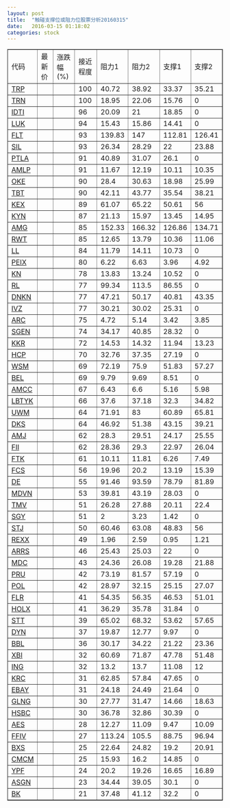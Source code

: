 ```yaml
---
layout: post
title:  "触碰支撑位或阻力位股票分析20160315"
date:   2016-03-15 01:18:02
categories: stock
---
```

<script type="text/javascript">
var stockList = []
stockList.push('gb_trp');
stockList.push('gb_trn');
stockList.push('gb_idti');
stockList.push('gb_luk');
stockList.push('gb_flt');
stockList.push('gb_sil');
stockList.push('gb_ptla');
stockList.push('gb_amlp');
stockList.push('gb_oke');
stockList.push('gb_tbt');
stockList.push('gb_kex');
stockList.push('gb_kyn');
stockList.push('gb_amg');
stockList.push('gb_rwt');
stockList.push('gb_ll');
stockList.push('gb_peix');
stockList.push('gb_kn');
stockList.push('gb_rl');
stockList.push('gb_dnkn');
stockList.push('gb_ivz');
stockList.push('gb_arc');
stockList.push('gb_sgen');
stockList.push('gb_kkr');
stockList.push('gb_hcp');
stockList.push('gb_wsm');
stockList.push('gb_bel');
stockList.push('gb_amcc');
stockList.push('gb_lbtyk');
stockList.push('gb_uwm');
stockList.push('gb_dks');
stockList.push('gb_amj');
stockList.push('gb_fii');
stockList.push('gb_ftk');
stockList.push('gb_fcs');
stockList.push('gb_de');
stockList.push('gb_mdvn');
stockList.push('gb_tmv');
stockList.push('gb_sgy');
stockList.push('gb_stj');
stockList.push('gb_rexx');
stockList.push('gb_arrs');
stockList.push('gb_mdc');
stockList.push('gb_pru');
stockList.push('gb_pol');
stockList.push('gb_flr');
stockList.push('gb_holx');
stockList.push('gb_stt');
stockList.push('gb_dyn');
stockList.push('gb_bbl');
stockList.push('gb_xbi');
stockList.push('gb_ing');
stockList.push('gb_krc');
stockList.push('gb_ebay');
stockList.push('gb_glng');
stockList.push('gb_hsbc');
stockList.push('gb_aes');
stockList.push('gb_ffiv');
stockList.push('gb_bxs');
stockList.push('gb_cmcm');
stockList.push('gb_ypf');
stockList.push('gb_asgn');
stockList.push('gb_bk');
</script>
<table border="1">
 <tr>
 <td>代码</td>
 <td>最新价</td>
 <td>涨跌幅(%)</td>
 <td>接近程度</td>
 <td>阻力1</td>
 <td>阻力2</td>
 <td>支撑1</td>
 <td>支撑2</td>
</tr>
  <tr id="trp" class="green">
  <td><a href="http://stock.finance.sina.com.cn/usstock/quotes/TRP.html" target="_blank">TRP</a></td><td></td><td></td><td>100</td><td>40.72</td><td>38.92</td><td>33.37</td><td>35.21</td></tr>
  <tr id="trn" class="red">
  <td><a href="http://stock.finance.sina.com.cn/usstock/quotes/TRN.html" target="_blank">TRN</a></td><td></td><td></td><td>100</td><td>18.95</td><td>22.06</td><td>15.76</td><td>0</td></tr>
  <tr id="idti" class="red">
  <td><a href="http://stock.finance.sina.com.cn/usstock/quotes/IDTI.html" target="_blank">IDTI</a></td><td></td><td></td><td>96</td><td>20.09</td><td>21</td><td>18.85</td><td>0</td></tr>
  <tr id="luk" class="red">
  <td><a href="http://stock.finance.sina.com.cn/usstock/quotes/LUK.html" target="_blank">LUK</a></td><td></td><td></td><td>94</td><td>15.43</td><td>15.86</td><td>14.41</td><td>0</td></tr>
  <tr id="flt" class="red">
  <td><a href="http://stock.finance.sina.com.cn/usstock/quotes/FLT.html" target="_blank">FLT</a></td><td></td><td></td><td>93</td><td>139.83</td><td>147</td><td>112.81</td><td>126.41</td></tr>
  <tr id="sil" class="red">
  <td><a href="http://stock.finance.sina.com.cn/usstock/quotes/SIL.html" target="_blank">SIL</a></td><td></td><td></td><td>93</td><td>26.34</td><td>28.29</td><td>22</td><td>23.88</td></tr>
  <tr id="ptla" class="red">
  <td><a href="http://stock.finance.sina.com.cn/usstock/quotes/PTLA.html" target="_blank">PTLA</a></td><td></td><td></td><td>91</td><td>40.89</td><td>31.07</td><td>26.1</td><td>0</td></tr>
  <tr id="amlp" class="green">
  <td><a href="http://stock.finance.sina.com.cn/usstock/quotes/AMLP.html" target="_blank">AMLP</a></td><td></td><td></td><td>91</td><td>11.67</td><td>12.19</td><td>10.11</td><td>10.35</td></tr>
  <tr id="oke" class="red">
  <td><a href="http://stock.finance.sina.com.cn/usstock/quotes/OKE.html" target="_blank">OKE</a></td><td></td><td></td><td>90</td><td>28.4</td><td>30.63</td><td>18.98</td><td>25.99</td></tr>
  <tr id="tbt" class="green">
  <td><a href="http://stock.finance.sina.com.cn/usstock/quotes/TBT.html" target="_blank">TBT</a></td><td></td><td></td><td>90</td><td>42.11</td><td>43.77</td><td>35.54</td><td>38.21</td></tr>
  <tr id="kex" class="red">
  <td><a href="http://stock.finance.sina.com.cn/usstock/quotes/KEX.html" target="_blank">KEX</a></td><td></td><td></td><td>89</td><td>61.07</td><td>65.22</td><td>50.61</td><td>56</td></tr>
  <tr id="kyn" class="green">
  <td><a href="http://stock.finance.sina.com.cn/usstock/quotes/KYN.html" target="_blank">KYN</a></td><td></td><td></td><td>87</td><td>21.13</td><td>15.97</td><td>13.45</td><td>14.95</td></tr>
  <tr id="amg" class="red">
  <td><a href="http://stock.finance.sina.com.cn/usstock/quotes/AMG.html" target="_blank">AMG</a></td><td></td><td></td><td>85</td><td>152.33</td><td>166.32</td><td>126.86</td><td>134.71</td></tr>
  <tr id="rwt" class="red">
  <td><a href="http://stock.finance.sina.com.cn/usstock/quotes/RWT.html" target="_blank">RWT</a></td><td></td><td></td><td>85</td><td>12.65</td><td>13.79</td><td>10.36</td><td>11.06</td></tr>
  <tr id="ll" class="red">
  <td><a href="http://stock.finance.sina.com.cn/usstock/quotes/LL.html" target="_blank">LL</a></td><td></td><td></td><td>84</td><td>11.79</td><td>14.11</td><td>10.73</td><td>0</td></tr>
  <tr id="peix" class="green">
  <td><a href="http://stock.finance.sina.com.cn/usstock/quotes/PEIX.html" target="_blank">PEIX</a></td><td></td><td></td><td>80</td><td>6.22</td><td>6.63</td><td>3.96</td><td>4.92</td></tr>
  <tr id="kn" class="red">
  <td><a href="http://stock.finance.sina.com.cn/usstock/quotes/KN.html" target="_blank">KN</a></td><td></td><td></td><td>78</td><td>13.83</td><td>13.24</td><td>10.52</td><td>0</td></tr>
  <tr id="rl" class="red">
  <td><a href="http://stock.finance.sina.com.cn/usstock/quotes/RL.html" target="_blank">RL</a></td><td></td><td></td><td>77</td><td>99.34</td><td>113.5</td><td>86.55</td><td>0</td></tr>
  <tr id="dnkn" class="red">
  <td><a href="http://stock.finance.sina.com.cn/usstock/quotes/DNKN.html" target="_blank">DNKN</a></td><td></td><td></td><td>77</td><td>47.21</td><td>50.17</td><td>40.81</td><td>43.35</td></tr>
  <tr id="ivz" class="red">
  <td><a href="http://stock.finance.sina.com.cn/usstock/quotes/IVZ.html" target="_blank">IVZ</a></td><td></td><td></td><td>77</td><td>30.21</td><td>30.02</td><td>25.31</td><td>0</td></tr>
  <tr id="arc" class="green">
  <td><a href="http://stock.finance.sina.com.cn/usstock/quotes/ARC.html" target="_blank">ARC</a></td><td></td><td></td><td>75</td><td>4.72</td><td>5.14</td><td>3.42</td><td>3.85</td></tr>
  <tr id="sgen" class="red">
  <td><a href="http://stock.finance.sina.com.cn/usstock/quotes/SGEN.html" target="_blank">SGEN</a></td><td></td><td></td><td>74</td><td>34.17</td><td>40.85</td><td>28.32</td><td>0</td></tr>
  <tr id="kkr" class="red">
  <td><a href="http://stock.finance.sina.com.cn/usstock/quotes/KKR.html" target="_blank">KKR</a></td><td></td><td></td><td>72</td><td>14.53</td><td>14.32</td><td>11.94</td><td>13.23</td></tr>
  <tr id="hcp" class="red">
  <td><a href="http://stock.finance.sina.com.cn/usstock/quotes/HCP.html" target="_blank">HCP</a></td><td></td><td></td><td>70</td><td>32.76</td><td>37.35</td><td>27.19</td><td>0</td></tr>
  <tr id="wsm" class="green">
  <td><a href="http://stock.finance.sina.com.cn/usstock/quotes/WSM.html" target="_blank">WSM</a></td><td></td><td></td><td>69</td><td>72.19</td><td>75.9</td><td>51.83</td><td>57.27</td></tr>
  <tr id="bel" class="red">
  <td><a href="http://stock.finance.sina.com.cn/usstock/quotes/BEL.html" target="_blank">BEL</a></td><td></td><td></td><td>69</td><td>9.79</td><td>9.69</td><td>8.51</td><td>0</td></tr>
  <tr id="amcc" class="green">
  <td><a href="http://stock.finance.sina.com.cn/usstock/quotes/AMCC.html" target="_blank">AMCC</a></td><td></td><td></td><td>67</td><td>6.43</td><td>6.6</td><td>5.16</td><td>5.98</td></tr>
  <tr id="lbtyk" class="green">
  <td><a href="http://stock.finance.sina.com.cn/usstock/quotes/LBTYK.html" target="_blank">LBTYK</a></td><td></td><td></td><td>66</td><td>37.6</td><td>37.18</td><td>32.3</td><td>34.82</td></tr>
  <tr id="uwm" class="red">
  <td><a href="http://stock.finance.sina.com.cn/usstock/quotes/UWM.html" target="_blank">UWM</a></td><td></td><td></td><td>64</td><td>71.91</td><td>83</td><td>60.89</td><td>65.81</td></tr>
  <tr id="dks" class="red">
  <td><a href="http://stock.finance.sina.com.cn/usstock/quotes/DKS.html" target="_blank">DKS</a></td><td></td><td></td><td>64</td><td>46.92</td><td>51.38</td><td>43.15</td><td>39.21</td></tr>
  <tr id="amj" class="green">
  <td><a href="http://stock.finance.sina.com.cn/usstock/quotes/AMJ.html" target="_blank">AMJ</a></td><td></td><td></td><td>62</td><td>28.3</td><td>29.51</td><td>24.17</td><td>25.55</td></tr>
  <tr id="fii" class="red">
  <td><a href="http://stock.finance.sina.com.cn/usstock/quotes/FII.html" target="_blank">FII</a></td><td></td><td></td><td>62</td><td>28.36</td><td>29.3</td><td>22.97</td><td>26.04</td></tr>
  <tr id="ftk" class="green">
  <td><a href="http://stock.finance.sina.com.cn/usstock/quotes/FTK.html" target="_blank">FTK</a></td><td></td><td></td><td>61</td><td>10.11</td><td>11.81</td><td>6.26</td><td>7.49</td></tr>
  <tr id="fcs" class="green">
  <td><a href="http://stock.finance.sina.com.cn/usstock/quotes/FCS.html" target="_blank">FCS</a></td><td></td><td></td><td>56</td><td>19.96</td><td>20.2</td><td>13.19</td><td>15.39</td></tr>
  <tr id="de" class="green">
  <td><a href="http://stock.finance.sina.com.cn/usstock/quotes/DE.html" target="_blank">DE</a></td><td></td><td></td><td>55</td><td>91.46</td><td>93.59</td><td>78.79</td><td>81.89</td></tr>
  <tr id="mdvn" class="red">
  <td><a href="http://stock.finance.sina.com.cn/usstock/quotes/MDVN.html" target="_blank">MDVN</a></td><td></td><td></td><td>53</td><td>39.81</td><td>43.19</td><td>28.03</td><td>0</td></tr>
  <tr id="tmv" class="green">
  <td><a href="http://stock.finance.sina.com.cn/usstock/quotes/TMV.html" target="_blank">TMV</a></td><td></td><td></td><td>51</td><td>26.28</td><td>27.88</td><td>20.11</td><td>22.4</td></tr>
  <tr id="sgy" class="red">
  <td><a href="http://stock.finance.sina.com.cn/usstock/quotes/SGY.html" target="_blank">SGY</a></td><td></td><td></td><td>51</td><td>2</td><td>3.23</td><td>1.42</td><td>0</td></tr>
  <tr id="stj" class="green">
  <td><a href="http://stock.finance.sina.com.cn/usstock/quotes/STJ.html" target="_blank">STJ</a></td><td></td><td></td><td>50</td><td>60.46</td><td>63.08</td><td>48.83</td><td>56</td></tr>
  <tr id="rexx" class="red">
  <td><a href="http://stock.finance.sina.com.cn/usstock/quotes/REXX.html" target="_blank">REXX</a></td><td></td><td></td><td>49</td><td>1.96</td><td>2.59</td><td>0.95</td><td>1.21</td></tr>
  <tr id="arrs" class="green">
  <td><a href="http://stock.finance.sina.com.cn/usstock/quotes/ARRS.html" target="_blank">ARRS</a></td><td></td><td></td><td>46</td><td>25.43</td><td>25.03</td><td>22</td><td>0</td></tr>
  <tr id="mdc" class="red">
  <td><a href="http://stock.finance.sina.com.cn/usstock/quotes/MDC.html" target="_blank">MDC</a></td><td></td><td></td><td>43</td><td>24.36</td><td>26.08</td><td>19.28</td><td>21.88</td></tr>
  <tr id="pru" class="red">
  <td><a href="http://stock.finance.sina.com.cn/usstock/quotes/PRU.html" target="_blank">PRU</a></td><td></td><td></td><td>42</td><td>73.19</td><td>81.57</td><td>57.19</td><td>0</td></tr>
  <tr id="pol" class="red">
  <td><a href="http://stock.finance.sina.com.cn/usstock/quotes/POL.html" target="_blank">POL</a></td><td></td><td></td><td>42</td><td>28.97</td><td>32.15</td><td>25.15</td><td>27.07</td></tr>
  <tr id="flr" class="green">
  <td><a href="http://stock.finance.sina.com.cn/usstock/quotes/FLR.html" target="_blank">FLR</a></td><td></td><td></td><td>41</td><td>54.35</td><td>56.35</td><td>46.53</td><td>51.01</td></tr>
  <tr id="holx" class="red">
  <td><a href="http://stock.finance.sina.com.cn/usstock/quotes/HOLX.html" target="_blank">HOLX</a></td><td></td><td></td><td>41</td><td>36.29</td><td>35.78</td><td>31.84</td><td>0</td></tr>
  <tr id="stt" class="green">
  <td><a href="http://stock.finance.sina.com.cn/usstock/quotes/STT.html" target="_blank">STT</a></td><td></td><td></td><td>39</td><td>65.02</td><td>68.32</td><td>53.62</td><td>57.65</td></tr>
  <tr id="dyn" class="red">
  <td><a href="http://stock.finance.sina.com.cn/usstock/quotes/DYN.html" target="_blank">DYN</a></td><td></td><td></td><td>37</td><td>19.87</td><td>12.77</td><td>9.97</td><td>0</td></tr>
  <tr id="bbl" class="green">
  <td><a href="http://stock.finance.sina.com.cn/usstock/quotes/BBL.html" target="_blank">BBL</a></td><td></td><td></td><td>36</td><td>30.17</td><td>34.22</td><td>21.22</td><td>23.36</td></tr>
  <tr id="xbi" class="green">
  <td><a href="http://stock.finance.sina.com.cn/usstock/quotes/XBI.html" target="_blank">XBI</a></td><td></td><td></td><td>32</td><td>60.69</td><td>71.87</td><td>47.78</td><td>51.48</td></tr>
  <tr id="ing" class="red">
  <td><a href="http://stock.finance.sina.com.cn/usstock/quotes/ING.html" target="_blank">ING</a></td><td></td><td></td><td>32</td><td>13.2</td><td>13.7</td><td>11.08</td><td>12</td></tr>
  <tr id="krc" class="red">
  <td><a href="http://stock.finance.sina.com.cn/usstock/quotes/KRC.html" target="_blank">KRC</a></td><td></td><td></td><td>31</td><td>62.85</td><td>57.84</td><td>47.65</td><td>0</td></tr>
  <tr id="ebay" class="green">
  <td><a href="http://stock.finance.sina.com.cn/usstock/quotes/EBAY.html" target="_blank">EBAY</a></td><td></td><td></td><td>31</td><td>24.18</td><td>24.49</td><td>21.64</td><td>0</td></tr>
  <tr id="glng" class="green">
  <td><a href="http://stock.finance.sina.com.cn/usstock/quotes/GLNG.html" target="_blank">GLNG</a></td><td></td><td></td><td>30</td><td>27.77</td><td>31.47</td><td>14.66</td><td>18.63</td></tr>
  <tr id="hsbc" class="red">
  <td><a href="http://stock.finance.sina.com.cn/usstock/quotes/HSBC.html" target="_blank">HSBC</a></td><td></td><td></td><td>30</td><td>36.78</td><td>32.86</td><td>30.39</td><td>0</td></tr>
  <tr id="aes" class="red">
  <td><a href="http://stock.finance.sina.com.cn/usstock/quotes/AES.html" target="_blank">AES</a></td><td></td><td></td><td>28</td><td>12.27</td><td>11.09</td><td>9.47</td><td>10.09</td></tr>
  <tr id="ffiv" class="green">
  <td><a href="http://stock.finance.sina.com.cn/usstock/quotes/FFIV.html" target="_blank">FFIV</a></td><td></td><td></td><td>27</td><td>113.24</td><td>105.5</td><td>88.75</td><td>96.94</td></tr>
  <tr id="bxs" class="green">
  <td><a href="http://stock.finance.sina.com.cn/usstock/quotes/BXS.html" target="_blank">BXS</a></td><td></td><td></td><td>25</td><td>22.64</td><td>24.82</td><td>19.2</td><td>20.91</td></tr>
  <tr id="cmcm" class="red">
  <td><a href="http://stock.finance.sina.com.cn/usstock/quotes/CMCM.html" target="_blank">CMCM</a></td><td></td><td></td><td>25</td><td>15.93</td><td>16.2</td><td>14.85</td><td>0</td></tr>
  <tr id="ypf" class="green">
  <td><a href="http://stock.finance.sina.com.cn/usstock/quotes/YPF.html" target="_blank">YPF</a></td><td></td><td></td><td>24</td><td>20.2</td><td>19.26</td><td>16.65</td><td>16.89</td></tr>
  <tr id="asgn" class="green">
  <td><a href="http://stock.finance.sina.com.cn/usstock/quotes/ASGN.html" target="_blank">ASGN</a></td><td></td><td></td><td>23</td><td>34.44</td><td>39.05</td><td>30.1</td><td>0</td></tr>
  <tr id="bk" class="green">
  <td><a href="http://stock.finance.sina.com.cn/usstock/quotes/BK.html" target="_blank">BK</a></td><td></td><td></td><td>21</td><td>37.48</td><td>41.12</td><td>32.2</td><td>0</td></tr>
</table>
